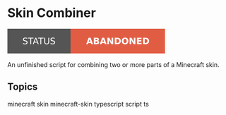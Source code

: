 # Skin Combiner

[![Project Status: Abandoned](./assets/images/badges/status.svg)](./)

An unfinished script for combining two or more parts of a Minecraft skin.

## Topics

minecraft skin minecraft-skin typescript script ts
